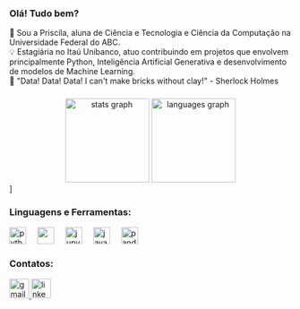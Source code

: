 <h3 align="left"> Olá! Tudo bem? </h3>

<div align="left"> 🤎 Sou a Priscila, aluna de Ciência e Tecnologia e Ciência da Computação na Universidade Federal do ABC. </div> 
<div align="left"> 💡 Estagiária no Itaú Unibanco, atuo contribuindo em projetos que envolvem principalmente Python, Inteligência Artificial Generativa e desenvolvimento de modelos de Machine Learning. </div> 
<div align="left"> 🎲 "Data! Data! Data! I can't make bricks without clay!" - Sherlock Holmes </div> 

###
<div align="center">
  <img src="https://github-readme-stats.vercel.app/api?username=priscilahora&hide_title=false&hide_rank=false&show_icons=true&include_all_commits=true&count_private=true&disable_animations=false&theme=dracula&locale=en&hide_border=false" height="150" alt="stats graph"  />
  <img src="https://github-readme-stats.vercel.app/api/top-langs?username=priscilahora&locale=en&hide_title=false&layout=compact&card_width=320&langs_count=5&theme=dracula&hide_border=false" height="150" alt="languages graph"  />
</div>]


<h3> Linguagens e Ferramentas: </h3>

<div align="left">
  <img src="https://cdn.jsdelivr.net/gh/devicons/devicon/icons/python/python-original.svg" height="30" alt="python logo"  />
  <img width="12" />
  <img src="https://cdn.jsdelivr.net/gh/devicons/devicon@latest/icons/azuresqldatabase/azuresqldatabase-original.svg" height="30"/>
  <img width="12" />
  <img src="https://cdn.jsdelivr.net/gh/devicons/devicon/icons/jupyter/jupyter-original.svg" height="30" alt="jupyter logo"  />
    <img width="12" />
  <img src="https://cdn.jsdelivr.net/gh/devicons/devicon/icons/javascript/javascript-original.svg" height="30" alt="javascript logo"  />
  <img width="12" />
  <img src="https://cdn.jsdelivr.net/gh/devicons/devicon/icons/pandas/pandas-original.svg" height="30" alt="pandas logo"  />
  <img width="12" />
</div>

###
<h3> Contatos: </h3>
<div align="left">
  <a href="mailto:priscilaphora@gmail.com" target="_blank">
    <img src="https://img.shields.io/static/v1?message=Gmail&logo=gmail&label=&color=D14836&logoColor=white&labelColor=&style=for-the-badge" height="35" alt="gmail logo"  />
  </a>
  <a href="https://www.linkedin.com/in/priscila-pereira-hora" target="_blank">
    <img src="https://img.shields.io/static/v1?message=LinkedIn&logo=linkedin&label=&color=0077B5&logoColor=white&labelColor=&style=for-the-badge" height="35" alt="linkedin logo"  />
  </a>
</div>

###

<br clear="both">

###
